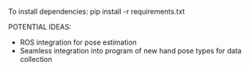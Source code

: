 To install dependencies:
  pip install -r requirements.txt

POTENTIAL IDEAS:
- ROS integration for pose estimation
- Seamless integration into program of new hand pose types for data collection
